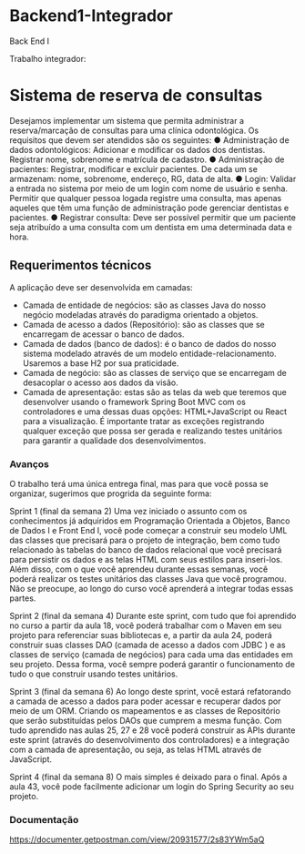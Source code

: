 # Backend1-Integrador

Back End I

Trabalho integrador:

# Sistema de reserva de consultas

Desejamos implementar um sistema que permita administrar a reserva/marcação
de consultas para uma clínica odontológica. Os requisitos que devem ser
atendidos são os seguintes:
● Administração de dados odontológicos: Adicionar e modificar os dados
dos dentistas. Registrar nome, sobrenome e matrícula de cadastro.
● Administração de pacientes: Registrar, modificar e excluir pacientes. De
cada um se armazenam: nome, sobrenome, endereço, RG, data de alta.
● Login: Validar a entrada no sistema por meio de um login com nome de
usuário e senha. Permitir que qualquer pessoa logada registre uma
consulta, mas apenas aqueles que têm uma função de administração pode
gerenciar dentistas e pacientes.
● Registrar consulta: Deve ser possível permitir que um paciente seja
atribuído a uma consulta com um dentista em uma determinada data e
hora.



## Requerimentos técnicos

A aplicação deve ser desenvolvida em camadas:
- Camada de entidade de negócios: são as classes Java do nosso negócio
modeladas através do paradigma orientado a objetos.
- Camada de acesso a dados (Repositório): são as classes que se encarregam
de acessar o banco de dados.
- Camada de dados (banco de dados): é o banco de dados do nosso sistema
modelado através de um modelo entidade-relacionamento. Usaremos a
base H2 por sua praticidade.
- Camada de negócio: são as classes de serviço que se encarregam de
desacoplar o acesso aos dados da visão.
- Camada de apresentação: estas são as telas da web que teremos que
desenvolver usando o framework Spring Boot MVC com os controladores e
uma dessas duas opções: HTML+JavaScript ou React para a visualização.
É importante tratar as exceções registrando qualquer exceção que possa ser
gerada e realizando testes unitários para garantir a qualidade dos
desenvolvimentos.

### Avanços

O trabalho terá uma única entrega final, mas para que você possa se organizar,
sugerimos que progrida da seguinte forma:

Sprint 1 (final da semana 2)
Uma vez iniciado o assunto com os conhecimentos já adquiridos em Programação
Orientada a Objetos, Banco de Dados I e Front End I, você pode começar a
construir seu modelo UML das classes que precisará para o projeto de integração,
bem como tudo relacionado às tabelas do banco de dados relacional que você
precisará para persistir os dados e as telas HTML com seus estilos para inseri-los.
Além disso, com o que você aprendeu durante essas semanas, você poderá
realizar os testes unitários das classes Java que você programou. Não se preocupe,
ao longo do curso você aprenderá a integrar todas essas partes.


Sprint 2 (final da semana 4)
Durante este sprint, com tudo que foi aprendido no curso a partir da aula 18, você
poderá trabalhar com o Maven em seu projeto para referenciar suas bibliotecas e,
a partir da aula 24, poderá construir suas classes DAO (camada de acesso a dados
com JDBC ) e as classes de serviço (camada de negócios) para cada uma das
entidades em seu projeto. Dessa forma, você sempre poderá garantir o
funcionamento de tudo o que construir usando testes unitários.

Sprint 3 (final da semana 6)
Ao longo deste sprint, você estará refatorando a camada de acesso a dados para
poder acessar e recuperar dados por meio de um ORM. Criando os mapeamentos
e as classes de Repositório que serão substituídas pelos DAOs que cumprem a
mesma função.
Com tudo aprendido nas aulas 25, 27 e 28 você poderá construir as APIs durante
este sprint (através do desenvolvimento dos controladores) e a integração com a
camada de apresentação, ou seja, as telas HTML através de JavaScript.

Sprint 4 (final da semana 8)
O mais simples é deixado para o final. Após a aula 43, você pode facilmente
adicionar um login do Spring Security ao seu projeto.

### Documentação
https://documenter.getpostman.com/view/20931577/2s83YWm5aQ
